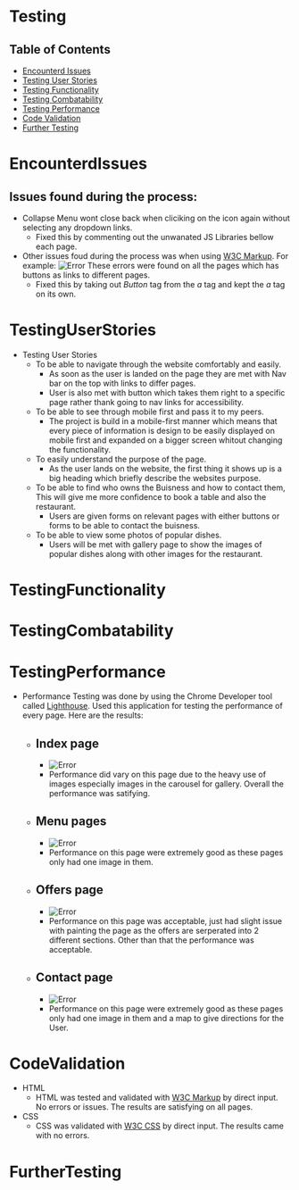 # Testing
## Table of Contents
* [Encounterd Issues](#EncounterdIssues)
* [Testing User Stories](#TestingUserStories)
* [Testing Functionality](#TestingFunctionality)
* [Testing Combatability](#TestingCombatability)
* [Testing Performance](#TestingPerformance)
* [Code Validation](#CodeValidation)
* [Further Testing](#FurtherTesting)
# EncounterdIssues
## Issues found during the process: 
* Collapse Menu wont close back when cliciking on the icon again without selecting any dropdown links.
    * Fixed this by commenting out the unwanated JS Libraries bellow each page.
* Other issues foud during the process was when using [W3C Markup](https://validator.w3.org/). For example: ![Error](/assets/images/errorfoundonpage.png) These errors were found on all the pages which has buttons as links to different pages.
    * Fixed this by taking out *Button* tag from the *a* tag and kept the *a* tag on its own.
# TestingUserStories
* Testing User Stories
    * To be able to navigate through the website comfortably and easily.
        * As soon as the user is landed on the page they are met with Nav bar on the top with links to differ pages.
        * User is also met with button which takes them right to a specific page rather thank going to nav links for accessibility.
    * To be able to see through mobile first and pass it to my peers.
        * The project is build in a mobile-first manner which means that every piece of information is design to be easily displayed on 
            mobile first and expanded on a bigger screen whitout changing the functionality.
    * To easily understand the purpose of the page.
        * As the user lands on the website, the first thing it shows up is a big heading which briefly describe the websites purpose.
    * To be able to find who owns the Buisness and how to contact them, This will give me more confidence to book a table and also the restaurant.
        * Users are given forms on relevant pages with either buttons or forms to be able to contact the buisness.
    * To be able to view some photos of popular dishes.
        * Users will be met with gallery page to show the images of popular dishes along with other images for the restaurant. 
# TestingFunctionality
# TestingCombatability
# TestingPerformance
* Performance Testing was done by using the Chrome Developer tool called [Lighthouse](https://developers.google.com/web/tools/lighthouse). Used this application for testing the performance of every page. Here are the results:
    * ## Index page
        * ![Error](/assets/images/landingpageperformance.png)
        * Performance did vary on this page due to the heavy use of images especially images in the carousel for gallery. Overall the performance was satifying.
    * ## Menu pages
        * ![Error](/assets/images/menupageperformance.png)
        * Performance on this page were extremely good as these pages only had one image in them.
    * ## Offers page
        * ![Error](/assets/images/offerspageperformance.png)
        * Performance on this page was acceptable, just had slight issue with painting the page as the offers are serperated into 2 different sections. Other than that the performance was acceptable.
    * ## Contact page
        * ![Error](/assets/images/contactpageperformance.png)
        * Performance on this page were extremely good as these pages only had one image in them and a map to give directions for the User.
# CodeValidation
* HTML
    * HTML was tested and validated with [W3C Markup](https://validator.w3.org/) by direct input. No errors or issues. The results are satisfying on all pages.
* CSS
    * CSS was validated with [W3C CSS](https://jigsaw.w3.org/css-validator/) by direct input. The results came with no errors.
# FurtherTesting